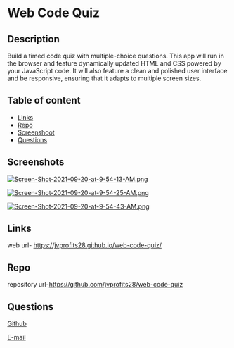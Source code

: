 # Web Code Quiz

## Description

Build a timed code quiz with multiple-choice questions. This app will run in the browser and feature dynamically updated HTML and CSS powered by your JavaScript code. It will also feature a clean and polished user interface and be responsive, ensuring that it adapts to multiple screen sizes.

## Table of content

- [Links](#links)
- [Repo](#repo)
- [Screenshoot](#Screenshoot)
- [Questions](#questions)

## Screenshots

[![Screen-Shot-2021-09-20-at-9-54-13-AM.png](https://i.postimg.cc/hPy2MFnN/Screen-Shot-2021-09-20-at-9-54-13-AM.png)](https://postimg.cc/gnhykTnK)

[![Screen-Shot-2021-09-20-at-9-54-25-AM.png](https://i.postimg.cc/7Lg1FjvH/Screen-Shot-2021-09-20-at-9-54-25-AM.png)](https://postimg.cc/4KxhtLNq)

[![Screen-Shot-2021-09-20-at-9-54-43-AM.png](https://i.postimg.cc/65yrW8s1/Screen-Shot-2021-09-20-at-9-54-43-AM.png)](https://postimg.cc/ykCgnY8F)

## Links

web url- https://jvprofits28.github.io/web-code-quiz/

## Repo

repository url-https://github.com/jvprofits28/web-code-quiz

## Questions

[Github](https://github.com/jvprofits28)

[E-mail](mailto:juanvazquez9828@gmail.com)

